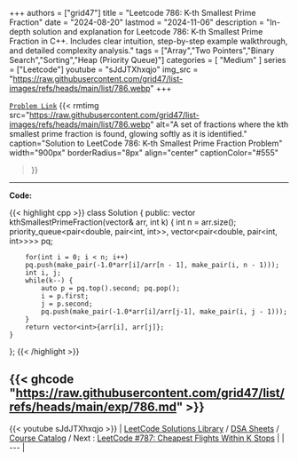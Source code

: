 
+++
authors = ["grid47"]
title = "Leetcode 786: K-th Smallest Prime Fraction"
date = "2024-08-20"
lastmod = "2024-11-06"
description = "In-depth solution and explanation for Leetcode 786: K-th Smallest Prime Fraction in C++. Includes clear intuition, step-by-step example walkthrough, and detailed complexity analysis."
tags = ["Array","Two Pointers","Binary Search","Sorting","Heap (Priority Queue)"]
categories = [
    "Medium"
]
series = ["Leetcode"]
youtube = "sJdJTXhxqjo"
img_src = "https://raw.githubusercontent.com/grid47/list-images/refs/heads/main/list/786.webp"
+++



[`Problem Link`](https://leetcode.com/problems/k-th-smallest-prime-fraction/description/)
{{< rmtimg 
    src="https://raw.githubusercontent.com/grid47/list-images/refs/heads/main/list/786.webp" 
    alt="A set of fractions where the kth smallest prime fraction is found, glowing softly as it is identified."
    caption="Solution to LeetCode 786: K-th Smallest Prime Fraction Problem"
    width="900px"
    borderRadius="8px"
    align="center" 
    captionColor="#555"
>}}
---
**Code:**

{{< highlight cpp >}}
class Solution {
public:
    vector<int> kthSmallestPrimeFraction(vector<int>& arr, int k) {
        int n = arr.size();
        priority_queue<pair<double, pair<int, int>>, vector<pair<double, pair<int, int>>>> pq;

        for(int i = 0; i < n; i++)
        pq.push(make_pair(-1.0*arr[i]/arr[n - 1], make_pair(i, n - 1)));
        int i, j;        
        while(k--) {
            auto p = pq.top().second; pq.pop();
            i = p.first;
            j = p.second;
            pq.push(make_pair(-1.0*arr[i]/arr[j-1], make_pair(i, j - 1)));
        }
        return vector<int>{arr[i], arr[j]};
    }
};
{{< /highlight >}}

{{< ghcode "https://raw.githubusercontent.com/grid47/list/refs/heads/main/exp/786.md" >}}
---
{{< youtube sJdJTXhxqjo >}}
| [LeetCode Solutions Library](https://grid47.xyz/leetcode/) / [DSA Sheets](https://grid47.xyz/sheets/) / [Course Catalog](https://grid47.xyz/courses/) / Next : [LeetCode #787: Cheapest Flights Within K Stops](https://grid47.xyz/leetcode/solution-787-cheapest-flights-within-k-stops/) |
| --- |
